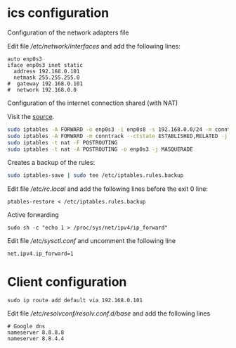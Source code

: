 # ics configuration

Configuration of the network adapters file


Edit file */etc/network/interfaces* and add the following lines:

```
auto enp0s3
iface enp0s3 inet static
  address 192.168.0.101
  netmask 255.255.255.0
#  gateway 192.168.0.101
#  network 192.168.0.0
```


Configuration of the internet connection shared (with NAT)

Visit the [source](https://help.ubuntu.com/community/Internet/ConnectionSharing#Ubuntu_Internet_Gateway_Method_.28iptables.29).

```sh
sudo iptables -A FORWARD -o enp0s3 -i enp0s8 -s 192.168.0.0/24 -m conntrack --ctstate NEW -j ACCEPT
sudo iptables -A FORWARD -m conntrack --ctstate ESTABLISHED,RELATED -j ACCEPT
sudo iptables -t nat -F POSTROUTING
sudo iptables -t nat -A POSTROUTING -o enp0s3 -j MASQUERADE
```

Creates a backup of the rules: 

```bash
sudo iptables-save | sudo tee /etc/iptables.rules.backup
````

Edit file */etc/rc.local* and add the following lines before the exit 0 line:
```
ptables-restore < /etc/iptables.rules.backup
```

Active forwarding 
```
sudo sh -c "echo 1 > /proc/sys/net/ipv4/ip_forward"
```

Edit file */etc/sysctl.conf* and uncomment the following line
```
net.ipv4.ip_forward=1
```


# Client configuration

```
sudo ip route add default via 192.168.0.101
```

Edit file */etc/resolvconf/resolv.conf.d/base* and add the following lines

```
# Google dns
nameserver 8.8.8.8
nameserver 8.8.4.4
```














